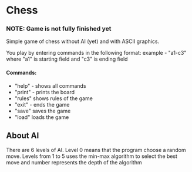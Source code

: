 # Chess

### NOTE: Game is not fully finished yet

Simple game of chess without AI (yet) and with ASCII graphics.


You play by entering commands in the following format:
example - "a1-c3" where "a1" is starting field and "c3" is ending field

#### Commands:
- "help" - shows all commands
- "print" - prints the board
- "rules" shows rules of the game
- "exit" - ends the game
- "save" saves the game
- "load" loads the game

## About AI

There are 6 levels of AI. Level 0 means that the program choose a random move. 
Levels from 1 to 5 uses the min-max algorithm to select the best move and number represents the depth of the algorithm
